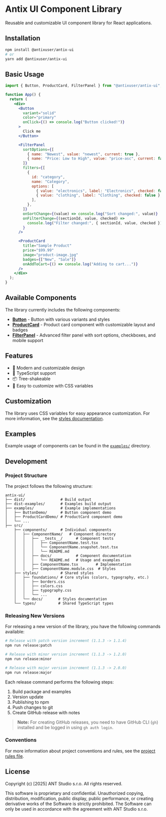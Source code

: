# Antix UI Component Library

Reusable and customizable UI component library for React applications.

## Installation

```bash
npm install @antixuser/antix-ui
# or
yarn add @antixuser/antix-ui
```

## Basic Usage

```jsx
import { Button, ProductCard, FilterPanel } from "@antixuser/antix-ui";

function App() {
  return (
    <div>
      <Button
        variant="solid"
        color="primary"
        onClick={() => console.log("Button clicked!")}
      >
        Click me
      </Button>

      <FilterPanel
        sortOptions={[
          { name: "Newest", value: "newest", current: true },
          { name: "Price: Low to High", value: "price-asc", current: false },
        ]}
        filters={[
          {
            id: "category",
            name: "Category",
            options: [
              { value: "electronics", label: "Electronics", checked: false },
              { value: "clothing", label: "Clothing", checked: false },
            ],
          },
        ]}
        onSortChange={(value) => console.log("Sort changed:", value)}
        onFilterChange={(sectionId, value, checked) =>
          console.log("Filter changed:", { sectionId, value, checked })
        }
      />

      <ProductCard
        title="Sample Product"
        price="$99.99"
        image="product-image.jpg"
        badges={["New", "Sale"]}
        onAddToCart={() => console.log("Adding to cart...")}
      />
    </div>
  );
}
```

## Available Components

The library currently includes the following components:

- **[Button](src/components/Button/docs/README.md)** - Button with various variants and styles
- **[ProductCard](src/components/ProductCard/docs/README.md)** - Product card component with customizable layout and badges
- **[FilterPanel](src/components/FilterPanel/docs/README.md)** - Advanced filter panel with sort options, checkboxes, and mobile support

## Features

- 🎨 Modern and customizable design
- 🎯 TypeScript support
- 📦 Tree-shakeable
- 🔧 Easy to customize with CSS variables

## Customization

The library uses CSS variables for easy appearance customization. For more information, see the [styles documentation](src/styles/docs/README.md).

## Examples

Example usage of components can be found in the [`examples/`](examples) directory.

## Development

### Project Structure

The project follows the following structure:

```
antix-ui/
├── dist/                # Build output
├── dist-examples/       # Examples build output
├── examples/            # Example implementations
│   ├── ButtonDemo/      # Button component demo
│   ├── ProductCardDemo/ # ProductCard component demo
│   └── ...
├── src/
    ├── components/      # Individual components
    │   ├── ComponentName/   # Component directory
    │   │   ├── __tests__/      # Component tests
    │   │   │   ├── ComponentName.test.tsx
    │   │   │   └── ComponentName.snapshot.test.tsx
    │   │   │   └── README.md
    │   │   ├── docs/           # Component documentation
    │   │   │   └── README.md   # Usage and examples
    │   │   ├── ComponentName.tsx        # Implementation
    │   │   ├── ComponentName.module.css  # Styles
    ├── styles/          # Shared styles
    │   ├── foundations/ # Core styles (colors, typography, etc.)
    │   │   ├── borders.css
    │   │   ├── colors.css
    │   │   ├── typography.css
    │   │   └── ...
    │   └── docs/       # Styles documentation
    └── types/          # Shared TypeScript types
```

### Releasing New Versions

For releasing a new version of the library, you have the following commands available:

```bash
# Release with patch version increment (1.1.3 -> 1.1.4)
npm run release:patch

# Release with minor version increment (1.1.3 -> 1.2.0)
npm run release:minor

# Release with major version increment (1.1.3 -> 2.0.0)
npm run release:major
```

Each release command performs the following steps:

1. Build package and examples
2. Version update
3. Publishing to npm
4. Push changes to git
5. Create GitHub release with notes

> **Note:** For creating GitHub releases, you need to have GitHub CLI (`gh`) installed and be logged in using `gh auth login`.

### Conventions

For more information about project conventions and rules, see the [project rules file](.cursor/rules).

## License

Copyright (c) [2025] ANT Studio s.r.o. All rights reserved.

This software is proprietary and confidential. Unauthorized copying, distribution, modification, public display, public performance, or creating derivative works of the Software is strictly prohibited. The Software can only be used in accordance with the agreement with ANT Studio s.r.o.
